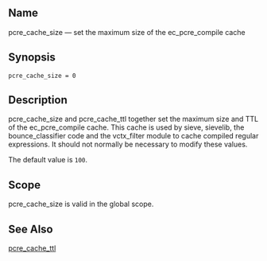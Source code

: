 <a name="conf.ref.pcre_cache_size"></a>
## Name

pcre_cache_size — set the maximum size of the ec_pcre_compile cache

## Synopsis

`pcre_cache_size = 0`

<a name="idp25833968"></a>
## Description

pcre_cache_size and pcre_cache_ttl together set the maximum size and TTL of the ec_pcre_compile cache. This cache is used by sieve, sievelib, the bounce_classifier code and the vctx_filter module to cache compiled regular expressions. It should not normally be necessary to modify these values.

The default value is `100`.

<a name="idp25836992"></a>
## Scope

pcre_cache_size is valid in the global scope.

<a name="idp25838832"></a>
## See Also

[pcre_cache_ttl](conf.ref.pcre_cache_ttl "pcre_cache_ttl")
